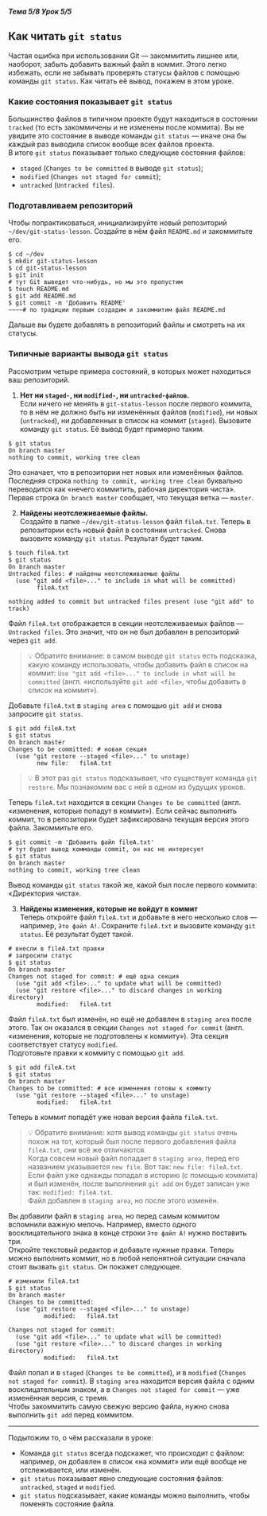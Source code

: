 __*Тема 5/8 Урок 5/5*__  
## Как читать `git status`  
Частая ошибка при использовании Git — закоммитить лишнее или, наоборот, забыть добавить важный файл в коммит. Этого легко избежать, если не забывать проверять статусы файлов с помощью команды `git status`. Как читать её вывод, покажем в этом уроке.  

### Какие состояния показывает `git status`  
Большинство файлов в типичном проекте будут находиться в состоянии `tracked` (то есть закоммичены и не изменены после коммита). Вы не увидите это состояние в выводе команды `git status` — иначе она бы каждый раз выводила список вообще всех файлов проекта.  
В итоге `git status` показывает только следующие состояния файлов:  
- `staged` (`Changes to be committed` в выводе `git status`);  
- `modified` (`Changes not staged for commit`);
- `untracked` (`Untracked files`).  

### Подготавливаем репозиторий  
Чтобы попрактиковаться, инициализируйте новый репозиторий `~/dev/git-status-lesson`. Создайте в нём файл `README.md` и закоммитьте его.
```
$ cd ~/dev
$ mkdir git-status-lesson
$ cd git-status-lesson
$ git init
# тут Git выведет что-нибудь, но мы это пропустим
$ touch README.md
$ git add README.md
$ git commit -m 'Добавить README'
~~~~# по традиции первым создадим и закоммитим файл README.md 
```
Дальше вы будете добавлять в репозиторий файлы и смотреть на их статусы.  

### Типичные варианты вывода `git status`   
Рассмотрим четыре примера состояний, в которых может находиться ваш репозиторий.  
1. __Нет ни `staged-`, ни `modified-`, ни `untracked-файлов`.__  
Если ничего не менять в `git-status-lesson` после первого коммита, то в нём не должно быть ни изменённых файлов (`modified`), ни новых (`untracked`), ни добавленных в список на коммит (`staged`). Вызовите команду `git status`. Её вывод будет примерно таким.
```
$ git status
On branch master
nothing to commit, working tree clean  
```
  Это означает, что в репозитории нет новых или изменённых файлов. Последняя строка `nothing to commit, working tree clean` буквально переводится как «нечего коммитить, рабочая директория чиста».  
  Первая строка `On branch master` сообщает, что текущая ветка — `master`.  

2. __Найдены неотслеживаемые файлы.__  
Создайте в папке `~/dev/git-status-lesson` файл `fileA.txt`. Теперь в репозитории есть новый файл в состоянии `untracked`. Снова вызовите команду `git status`. Результат будет таким.
```
$ touch fileA.txt
$ git status
On branch master
Untracked files: # найдены неотслеживаемые файлы
  (use "git add <file>..." to include in what will be committed)
        fileA.txt

nothing added to commit but untracked files present (use "git add" to track) 
```
  Файл `fileA.txt` отображается в секции неотслеживаемых файлов — `Untracked files`. Это значит, что он не был добавлен в репозиторий через `git add`.  
> 💡 Обратите внимание: в самом выводе `git status` есть подсказка, какую команду использовать, чтобы добавить файл в список на коммит: `Use "git add <file>..." to include in what will be committed` (англ. «используйте `git add <file>`, чтобы добавить в список на коммит»).  

  Добавьте `fileA.txt` в `staging area` с помощью `git add` и снова запросите `git status`.  
```
$ git add fileA.txt 
$ git status
On branch master
Changes to be committed: # новая секция
  (use "git restore --staged <file>..." to unstage)
        new file:   fileA.txt 
```
> 💡 В этот раз `git status` подсказывает, что существует команда `git restore`. Мы познакомим вас с ней в одном из будущих уроков.  

  Теперь `fileA.txt` находится в секции `Changes to be committed` (англ. «изменения, которые попадут в коммит»). Если сейчас выполнить коммит, то в репозитории будет зафиксирована текущая версия этого файла. Закоммитьте его.  
```
$ git commit -m 'Добавить файл fileA.txt'
# тут будет вывод комманды commit, он нас не интересует
$ git status
On branch master
nothing to commit, working tree clean 
```
Вывод команды `git status` такой же, какой был после первого коммита: «Директория чиста».  

3. __Найдены изменения, которые не войдут в коммит__  
Теперь откройте файл `fileA.txt` и добавьте в него несколько слов — например, `Это файл A!`. Сохраните `fileA.txt` и вызовите команду `git status`. Её результат будет такой.
```
# внесли в fileA.txt правки
# запросили статус
$ git status 
On branch master
Changes not staged for commit: # ещё одна секция
  (use "git add <file>..." to update what will be committed)
  (use "git restore <file>..." to discard changes in working directory)
        modified:   fileA.txt 
```
Файл `fileA.txt` был изменён, но ещё не добавлен в `staging area` после этого. Так он оказался в секции `Changes not staged for commit` (англ. «изменения, которые не подготовлены к коммиту»). Эта секция соответствует статусу `modified`.  
Подготовьте правки к коммиту с помощью `git add`.  
```
$ git add fileA.txt
$ git status
On branch master
Changes to be committed: # все изменения готовы к коммиту
  (use "git restore --staged <file>..." to unstage)
        modified:   fileA.txt 
```
Теперь в коммит попадёт уже новая версия файла `fileA.txt`.  
> 💡 Обратите внимание: хотя вывод команды `git status` очень похож на тот, который был после первого добавления файла `fileA.txt`, они всё же отличаются.  
Когда совсем новый файл попадает в `staging area`, перед его названием указывается `new file`. Вот так: `new file: fileA.txt`.  
Если файл уже однажды попадал в историю (с помощью коммита) и был изменён, после выполнения `git add` он будет записан уже так: `modified: fileA.txt`.  
Файл добавлен в `staging area`, но после этого изменён.  

Вы добавили файл в `staging area`, но перед самым коммитом вспомнили важную мелочь. Например, вместо одного восклицательного знака в конце строки `Это файл A!` нужно поставить три.  
Откройте текстовый редактор и добавьте нужные правки. Теперь можно выполнить коммит, но в любой непонятной ситуации сначала стоит вызвать `git status`. Он покажет следующее.  
```
# изменили fileA.txt
$ git status
On branch master
Changes to be committed:
  (use "git restore --staged <file>..." to unstage)
          modified:   fileA.txt

Changes not staged for commit:
  (use "git add <file>..." to update what will be committed)
  (use "git restore <file>..." to discard changes in working directory)
          modified:   fileA.txt 
```
Файл попал и в `staged` (`Changes to be committed`), и в `modified` (`Changes not staged for commit`). В `staging area` находится версия файла с одним восклицательным знаком, а в `Changes not staged for commit` — уже изменённая версия, с тремя.  
Чтобы закоммитить самую свежую версию файла, нужно снова выполнить `git add` перед коммитом.  

---
Подытожим то, о чём рассказали в уроке:  
- Команда `git status` всегда подскажет, что происходит с файлом: например, он добавлен в список «на коммит» или ещё вообще не отслеживается, или изменён.  
- `git status` показывает явно следующие состояния файлов: `untracked`, `staged` и `modified`.  
- `git status` подсказывает, какие команды можно выполнить, чтобы поменять состояние файла.  

